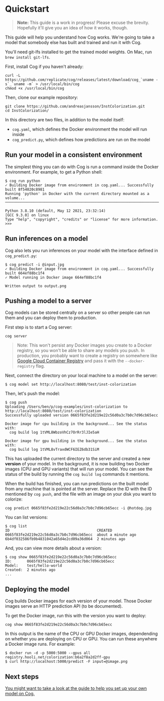 # Quickstart

> **Note:** This guide is a work in progress! Please excuse the brevity. Hopefully it'll give you an idea of how it works, though.

This guide will help you understand how Cog works. We're going to take a model that somebody else has built and trained and run it with Cog.

You'll need git-lfs installed to get the trained model weights. On Mac, run `brew install git-lfs`.

First, install Cog if you haven't already:

    curl -L https://github.com/replicate/cog/releases/latest/download/cog_`uname -s`_`uname -m` > /usr/local/bin/cog
    chmod +x /usr/local/bin/cog

Then, clone our example repository:

    git clone https://github.com/andreasjansson/InstColorization.git
    cd InstColorization/

In this directory are two files, in addition to the model itself:

- `cog.yaml`, which defines the Docker environment the model will run inside
- `cog_predict.py`, which defines how predictions are run on the model

## Run your model in a consistent environment

The simplest thing you can do with Cog is run a command inside the Docker environment. For example, to get a Python shell:

    $ cog run python
    ✓ Building Docker image from environment in cog.yaml... Successfully built 8f54020c8981
    Running 'python' in Docker with the current directory mounted as a volume...
    ───────────────────────────────────────────────────────────────────────────────────────────────────────────────────────────

    Python 3.8.10 (default, May 12 2021, 23:32:14)
    [GCC 9.3.0] on linux
    Type "help", "copyright", "credits" or "license" for more information.
    >>>

## Run inferences on a model

Cog also lets you run inferences on your model with the interface defined in `cog_predict.py`:

    $ cog predict -i @input.jpg
    ✓ Building Docker image from environment in cog.yaml... Successfully built 664ef88bc1f4
    ✓ Model running in Docker image 664ef88bc1f4

    Written output to output.png

## Pushing a model to a server

Cog models can be stored centrally on a server so other people can run them and you can deploy them to production.

First step is to start a Cog server:

    cog server

> Note: This won't persist any Docker images you create to a Docker registry, so you won't be able to share any models you push. In production, you probably want to create a registry on somewhere like [Google Cloud Container Registry](https://cloud.google.com/container-registry/docs/quickstart) and pass it with the `--docker-registry` flag.

Next, connect the directory on your local machine to a model on the server:

    $ cog model set http://localhost:8080/test/inst-colorization

Then, let's push the model:

    $ cog push
    Uploading /Users/ben/p/cog-examples/inst-colorization to http://localhost:8080/test/inst-colorization
    Successfully uploaded version 0665f83fe2d219e22c56d0a3c7b0c7d96cb65ecc

    Docker image for cpu building in the background... See the status with:
      cog build log 1tVML8WbzoVhCz7OrRr3lJIe5aH

    Docker image for gpu building in the background... See the status with:
      cog build log 1tVML8vTraxdWCF6IEZ6db31SiM

This has uploaded the current directory to the server and created a new **version** of your model. In the background, it is now building two Docker images (CPU and GPU variants) that will run your model. You can see the status of the build by running the `cog build log` commands it mentions.

When the build has finished, you can run predictions on the built model from any machine that is pointed at the server. Replace the ID with the ID mentioned by `cog push`, and the file with an image on your disk you want to colorize:

    cog predict 0665f83fe2d219e22c56d0a3c7b0c7d96cb65ecc -i @hotdog.jpg

You can list versions:

    $ cog list
    ID                                        CREATED
    0665f83fe2d219e22c56d0a3c7b0c7d96cb65ecc  about a minute ago
    6b4df032586fb9b4831042a65d4e2cd09a36d064  2 minutes ago

And, you can view more details about a version:

    $ cog show 0665f83fe2d219e22c56d0a3c7b0c7d96cb65ecc
    ID:       0665f83fe2d219e22c56d0a3c7b0c7d96cb65ecc
    Model:    test/hello-world
    Created:  2 minutes ago
    ...

## Deploying the model

Cog builds Docker images for each version of your model. Those Docker images serve an HTTP prediction API (to be documented).

To get the Docker image, run this with the version you want to deploy:

    cog show 0665f83fe2d219e22c56d0a3c7b0c7d96cb65ecc

In this output is the name of the CPU or GPU Docker images, dependending on whether you are deploying on CPU or GPU. You can run these anywhere a Docker image runs. For example:

    $ docker run -d -p 5000:5000 --gpus all registry.hooli.net/colorization:b6a2f8a2d2ff-gpu
    $ curl http://localhost:5000/predict -F input=@image.png

## Next steps

[You might want to take a look at the guide to help you set up your own model on Cog.](https://github.com/replicate/cog/blob/main/docs/getting-started-own-model.md)
